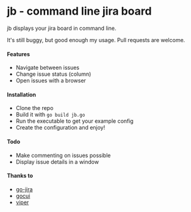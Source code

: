 # jb - command line jira board

jb displays your jira board in command line.

It's still buggy, but good enough my usage. Pull requests are welcome.

#### Features

- Navigate between issues
- Change issue status (column)
- Open issues with a browser

#### Installation

- Clone the repo
- Build it with `go build jb.go`
- Run the executable to get your example config
- Create the configuration and enjoy!

#### Todo

- Make commenting on issues possible
- Display issue details in a window

#### Thanks to

- [go-jira](https://github.com/andygrunwald/go-jira)
- [gocui](https://github.com/jroimartin/gocui)
- [viper](https://github.com/spf13/viper)